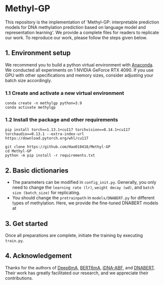 # Methyl-GP
This repository is the implementation of 'Methyl-GP: interpretable prediction models for DNA methylation prediction based on language model and representation learning'. We provide a complete files for readers to replicate our work. To reproduce our work, please follow the steps given below.
## 1. Environment setup
We recommend you to build a python virtual environment with [Anaconda](https://docs.anaconda.com/anaconda/install/). We conducted all experiments on 1 NVIDIA GeForce RTX 4090. If you use GPU with other specifications and memory sizes, consider adjusting your batch size accordingly.
### 1.1 Create and activate a new virtual environment
    conda create -n methylgp python=3.9
    conda activate methylgp
### 1.2 Install the package and other requirements
    pip install torch==1.13.1+cu117 torchvision==0.14.1+cu117 torchaudio==0.13.1 --extra-index-url https://download.pytorch.org/whl/cu117

    git clone https://github.com/Hao010418/Methyl-GP
    cd Methyl-GP
    python -m pip install -r requirements.txt
## 2. Basic dictionaries
* The parameters can be modified in `config_init.py`. Generally, you only need to change the `learning rate (lr)`, `weight decay (wd)`, and `batch size (batch_size)` for replicating. 
* You should change the `pretrainpath` in `models/DNABERT.py` for different types of methylation. Here, we provide the fine-tuned DNABERT models at 
## 3. Get started
Once all preparations are complete, initiate the training by executing `train.py`.
## 4. Acknowledgement
Thanks for the authors of [Deep6mA](https://journals.plos.org/ploscompbiol/article?id=10.1371/journal.pcbi.1008767), [BERT6mA](https://academic.oup.com/bib/article/23/2/bbac053/6539171?login=false), [iDNA-ABF](https://link.springer.com/article/10.1186/s13059-022-02780-1), and [DNABERT](https://academic.oup.com/bioinformatics/article/37/15/2112/6128680?login=false). Their work has greatly facilitated our research, and we appreciate their contributions.
